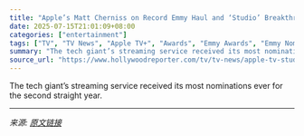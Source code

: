 ```yaml
---
title: "Apple’s Matt Cherniss on Record Emmy Haul and ‘Studio’ Breakthrough: “Their Gut Was Right”"
date: 2025-07-15T21:01:09+08:00
categories: ["entertainment"]
tags: ["TV", "TV News", "Apple TV+", "Awards", "Emmy Awards", "Emmy Nominations", "Emmy Nominations 2025", "Emmys 2025", "Matt Cherniss", "Severance", "The Studio"]
summary: "The tech giant’s streaming service received its most nominations ever for the second straight year."
source_url: "https://www.hollywoodreporter.com/tv/tv-news/apple-tv-studio-severance-emmy-nominations-matt-cherniss-1236315644/"
---
```


The tech giant’s streaming service received its most nominations ever for the second straight year.

---

*来源: [原文链接](https://www.hollywoodreporter.com/tv/tv-news/apple-tv-studio-severance-emmy-nominations-matt-cherniss-1236315644/)*
